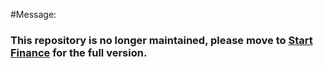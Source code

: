 #Message:
### This repository is no longer maintained, please move to [Start Finance](https://github.com/JijoBose/Start-Finance) for the full version.
